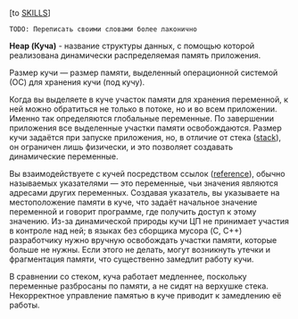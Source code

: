 \[to [SKILLS](/SKILLS.md)\]

```
TODO: Переписать своими словами более лаконично
```

**Heap (Куча)** - название структуры данных, с помощью которой реализована динамически распределяемая память приложения.
  
Размер кучи — размер памяти, выделенный операционной системой (ОС) для хранения кучи (под кучу).

Когда вы выделяете в куче участок памяти для хранения переменной, к ней можно обратиться не только в потоке, но и во всем приложении. Именно так определяются глобальные переменные. По завершении приложения все выделенные участки памяти освобождаются. Размер кучи задаётся при запуске приложения, но, в отличие от стека ([stack](/SKILLS/Fundamental/Stack.md)), он ограничен лишь физически, и это позволяет создавать динамические переменные.

Вы взаимодействуете с кучей посредством ссылок ([reference](/SKILLS/Fundamental/Reference.md)), обычно называемых указателями — это переменные, чьи значения являются адресами других переменных. Создавая указатель, вы указываете на местоположение памяти в куче, что задаёт начальное значение переменной и говорит программе, где получить доступ к этому значению. Из-за динамической природы кучи ЦП не принимает участия в контроле над ней; в языках без сборщика мусора (C, C++) разработчику нужно вручную освобождать участки памяти, которые больше не нужны. Если этого не делать, могут возникнуть утечки и фрагментация памяти, что существенно замедлит работу кучи.

В сравнении со стеком, куча работает медленнее, поскольку переменные разбросаны по памяти, а не сидят на верхушке стека. Некорректное управление памятью в куче приводит к замедлению её работы.